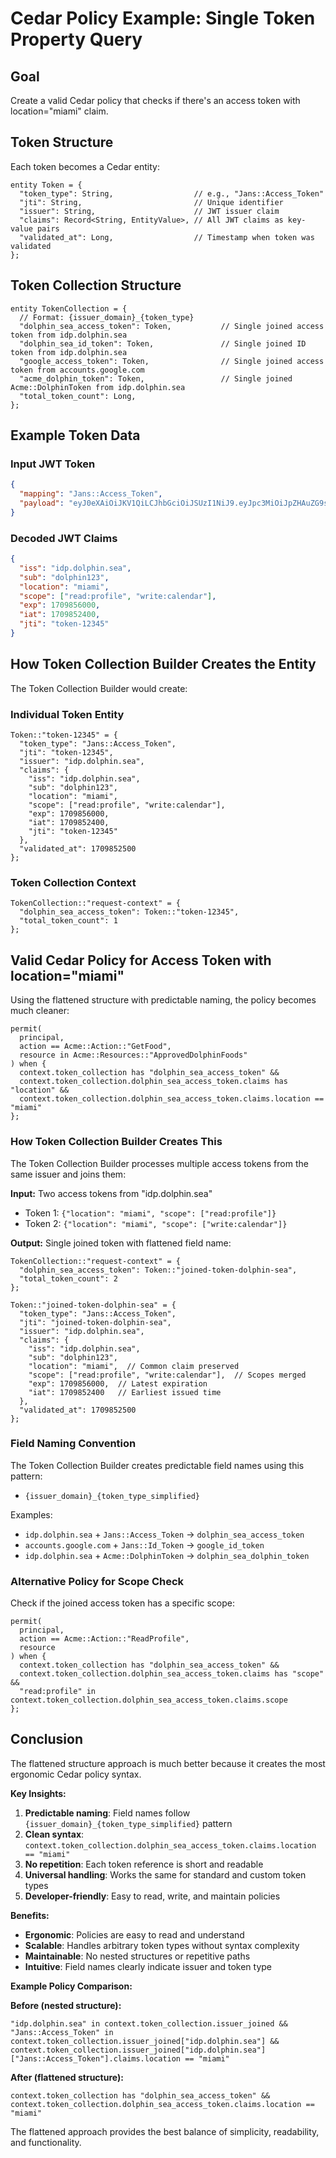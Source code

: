 # Cedar Policy Example: Single Token Property Query

## Goal
Create a valid Cedar policy that checks if there's an access token with location="miami" claim.

## Token Structure
Each token becomes a Cedar entity:

```cedar
entity Token = {
  "token_type": String,                  // e.g., "Jans::Access_Token"
  "jti": String,                         // Unique identifier
  "issuer": String,                      // JWT issuer claim
  "claims": Record<String, EntityValue>, // All JWT claims as key-value pairs
  "validated_at": Long,                  // Timestamp when token was validated
};
```

## Token Collection Structure
```cedar
entity TokenCollection = {
  // Format: {issuer_domain}_{token_type}
  "dolphin_sea_access_token": Token,           // Single joined access token from idp.dolphin.sea
  "dolphin_sea_id_token": Token,               // Single joined ID token from idp.dolphin.sea  
  "google_access_token": Token,                // Single joined access token from accounts.google.com
  "acme_dolphin_token": Token,                 // Single joined Acme::DolphinToken from idp.dolphin.sea
  "total_token_count": Long,
};
```

## Example Token Data

### Input JWT Token
```json
{
  "mapping": "Jans::Access_Token",
  "payload": "eyJ0eXAiOiJKV1QiLCJhbGciOiJSUzI1NiJ9.eyJpc3MiOiJpZHAuZG9scGhpbi5zZWEiLCJzdWIiOiJkb2xwaGluMTIzIiwibG9jYXRpb24iOiJtaWFtaSIsInNjb3BlIjpbInJlYWQ6cHJvZmlsZSIsIndyaXRlOmNhbGVuZGFyIl0sImV4cCI6MTcwOTg1NjAwMCwiaWF0IjoxNzA5ODUyNDAwLCJqdGkiOiJ0b2tlbi0xMjM0NSJ9..."
}
```

### Decoded JWT Claims
```json
{
  "iss": "idp.dolphin.sea",
  "sub": "dolphin123",
  "location": "miami",
  "scope": ["read:profile", "write:calendar"],
  "exp": 1709856000,
  "iat": 1709852400,
  "jti": "token-12345"
}
```

## How Token Collection Builder Creates the Entity

The Token Collection Builder would create:

### Individual Token Entity
```cedar
Token::"token-12345" = {
  "token_type": "Jans::Access_Token",
  "jti": "token-12345",
  "issuer": "idp.dolphin.sea",
  "claims": {
    "iss": "idp.dolphin.sea",
    "sub": "dolphin123", 
    "location": "miami",
    "scope": ["read:profile", "write:calendar"],
    "exp": 1709856000,
    "iat": 1709852400,
    "jti": "token-12345"
  },
  "validated_at": 1709852500
};
```

### Token Collection Context
```cedar
TokenCollection::"request-context" = {
  "dolphin_sea_access_token": Token::"token-12345",
  "total_token_count": 1
};
```

## Valid Cedar Policy for Access Token with location="miami"

Using the flattened structure with predictable naming, the policy becomes much cleaner:

```cedar
permit(
  principal,
  action == Acme::Action::"GetFood",
  resource in Acme::Resources::"ApprovedDolphinFoods"
) when {
  context.token_collection has "dolphin_sea_access_token" &&
  context.token_collection.dolphin_sea_access_token.claims has "location" &&
  context.token_collection.dolphin_sea_access_token.claims.location == "miami"
};
```

### How Token Collection Builder Creates This

The Token Collection Builder processes multiple access tokens from the same issuer and joins them:

**Input:** Two access tokens from "idp.dolphin.sea"
- Token 1: `{"location": "miami", "scope": ["read:profile"]}`
- Token 2: `{"location": "miami", "scope": ["write:calendar"]}`

**Output:** Single joined token with flattened field name:

```cedar
TokenCollection::"request-context" = {
  "dolphin_sea_access_token": Token::"joined-token-dolphin-sea",
  "total_token_count": 2
};

Token::"joined-token-dolphin-sea" = {
  "token_type": "Jans::Access_Token",
  "jti": "joined-token-dolphin-sea",
  "issuer": "idp.dolphin.sea",
  "claims": {
    "iss": "idp.dolphin.sea",
    "sub": "dolphin123",
    "location": "miami",  // Common claim preserved
    "scope": ["read:profile", "write:calendar"],  // Scopes merged
    "exp": 1709856000,  // Latest expiration
    "iat": 1709852400   // Earliest issued time
  },
  "validated_at": 1709852500
};
```

### Field Naming Convention

The Token Collection Builder creates predictable field names using this pattern:
- `{issuer_domain}_{token_type_simplified}`

Examples:
- `idp.dolphin.sea` + `Jans::Access_Token` → `dolphin_sea_access_token`
- `accounts.google.com` + `Jans::Id_Token` → `google_id_token`
- `idp.dolphin.sea` + `Acme::DolphinToken` → `dolphin_sea_dolphin_token`

### Alternative Policy for Scope Check

Check if the joined access token has a specific scope:

```cedar
permit(
  principal,
  action == Acme::Action::"ReadProfile",
  resource
) when {
  context.token_collection has "dolphin_sea_access_token" &&
  context.token_collection.dolphin_sea_access_token.claims has "scope" &&
  "read:profile" in context.token_collection.dolphin_sea_access_token.claims.scope
};
```

## Conclusion

The flattened structure approach is much better because it creates the most ergonomic Cedar policy syntax.

**Key Insights:**
1. **Predictable naming**: Field names follow `{issuer_domain}_{token_type_simplified}` pattern
2. **Clean syntax**: `context.token_collection.dolphin_sea_access_token.claims.location == "miami"`
3. **No repetition**: Each token reference is short and readable
4. **Universal handling**: Works the same for standard and custom token types
5. **Developer-friendly**: Easy to read, write, and maintain policies

**Benefits:**
- **Ergonomic**: Policies are easy to read and understand
- **Scalable**: Handles arbitrary token types without syntax complexity
- **Maintainable**: No nested structures or repetitive paths
- **Intuitive**: Field names clearly indicate issuer and token type

**Example Policy Comparison:**

**Before (nested structure):**
```cedar
"idp.dolphin.sea" in context.token_collection.issuer_joined &&
"Jans::Access_Token" in context.token_collection.issuer_joined["idp.dolphin.sea"] &&
context.token_collection.issuer_joined["idp.dolphin.sea"]["Jans::Access_Token"].claims.location == "miami"
```

**After (flattened structure):**
```cedar
context.token_collection has "dolphin_sea_access_token" &&
context.token_collection.dolphin_sea_access_token.claims.location == "miami"
```

The flattened approach provides the best balance of simplicity, readability, and functionality.